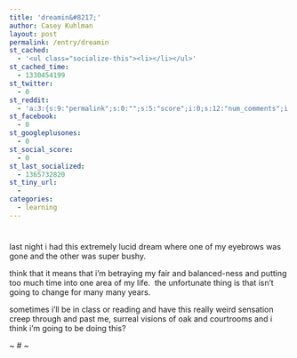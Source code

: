 ```yaml
---
title: 'dreamin&#8217;'
author: Casey Kuhlman
layout: post
permalink: /entry/dreamin
st_cached:
  - '<ul class="socialize-this"><li></li></ul>'
st_cached_time:
  - 1330454199
st_twitter:
  - 0
st_reddit:
  - 'a:3:{s:9:"permalink";s:0:"";s:5:"score";i:0;s:12:"num_comments";i:0;}'
st_facebook:
  - 0
st_googleplusones:
  - 0
st_social_score:
  - 0
st_last_socialized:
  - 1365732820
st_tiny_url:
  - 
categories:
  - learning
---
```

# 

last night i had this extremely lucid dream where one of my eyebrows was gone and the other was super bushy.

think that it means that i’m betraying my fair and balanced-ness and putting too much time into one area of my life.  the unfortunate thing is that isn’t going to change for many many years.

sometimes i’ll be in class or reading and have this really weird sensation creep through and past me, surreal visions of oak and courtrooms and i think i’m going to be doing this?  

~ # ~